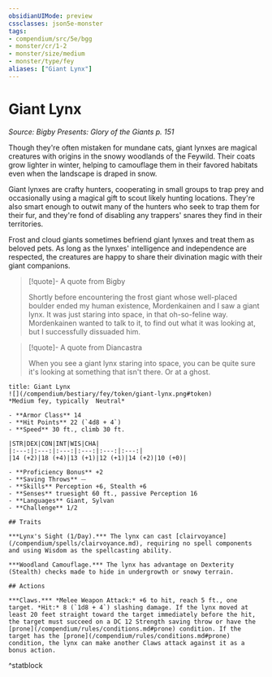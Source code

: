 ```yaml
---
obsidianUIMode: preview
cssclasses: json5e-monster
tags:
- compendium/src/5e/bgg
- monster/cr/1-2
- monster/size/medium
- monster/type/fey
aliases: ["Giant Lynx"]
---
```

# Giant Lynx
*Source: Bigby Presents: Glory of the Giants p. 151*  

Though they're often mistaken for mundane cats, giant lynxes are magical creatures with origins in the snowy woodlands of the Feywild. Their coats grow lighter in winter, helping to camouflage them in their favored habitats even when the landscape is draped in snow.

Giant lynxes are crafty hunters, cooperating in small groups to trap prey and occasionally using a magical gift to scout likely hunting locations. They're also smart enough to outwit many of the hunters who seek to trap them for their fur, and they're fond of disabling any trappers' snares they find in their territories.

Frost and cloud giants sometimes befriend giant lynxes and treat them as beloved pets. As long as the lynxes' intelligence and independence are respected, the creatures are happy to share their divination magic with their giant companions.

> [!quote]- A quote from Bigby  
> 
> Shortly before encountering the frost giant whose well-placed boulder ended my human existence, Mordenkainen and I saw a giant lynx. It was just staring into space, in that oh-so-feline way. Mordenkainen wanted to talk to it, to find out what it was looking at, but I successfully dissuaded him.

> [!quote]- A quote from Diancastra  
> 
> When you see a giant lynx staring into space, you can be quite sure it's looking at something that isn't there. Or at a ghost.


```ad-statblock
title: Giant Lynx
![](/compendium/bestiary/fey/token/giant-lynx.png#token)
*Medium fey, typically  Neutral*

- **Armor Class** 14 
- **Hit Points** 22 (`4d8 + 4`)
- **Speed** 30 ft., climb 30 ft.

|STR|DEX|CON|INT|WIS|CHA|
|:---:|:---:|:---:|:---:|:---:|:---:|
|14 (+2)|18 (+4)|13 (+1)|12 (+1)|14 (+2)|10 (+0)|

- **Proficiency Bonus** +2
- **Saving Throws** ⏤
- **Skills** Perception +6, Stealth +6
- **Senses** truesight 60 ft., passive Perception 16
- **Languages** Giant, Sylvan
- **Challenge** 1/2

## Traits

***Lynx's Sight (1/Day).*** The lynx can cast [clairvoyance](/compendium/spells/clairvoyance.md), requiring no spell components and using Wisdom as the spellcasting ability.

***Woodland Camouflage.*** The lynx has advantage on Dexterity (Stealth) checks made to hide in undergrowth or snowy terrain.

## Actions

***Claws.*** *Melee Weapon Attack:* +6 to hit, reach 5 ft., one target. *Hit:* 8 (`1d8 + 4`) slashing damage. If the lynx moved at least 20 feet straight toward the target immediately before the hit, the target must succeed on a DC 12 Strength saving throw or have the [prone](/compendium/rules/conditions.md#prone) condition. If the target has the [prone](/compendium/rules/conditions.md#prone) condition, the lynx can make another Claws attack against it as a bonus action.
```
^statblock